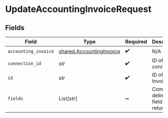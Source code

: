 # UpdateAccountingInvoiceRequest


## Fields

| Field                                                                | Type                                                                 | Required                                                             | Description                                                          |
| -------------------------------------------------------------------- | -------------------------------------------------------------------- | -------------------------------------------------------------------- | -------------------------------------------------------------------- |
| `accounting_invoice`                                                 | [shared.AccountingInvoice](../../models/shared/accountinginvoice.md) | :heavy_check_mark:                                                   | N/A                                                                  |
| `connection_id`                                                      | *str*                                                                | :heavy_check_mark:                                                   | ID of the connection                                                 |
| `id`                                                                 | *str*                                                                | :heavy_check_mark:                                                   | ID of the Invoice                                                    |
| `fields`                                                             | List[*str*]                                                          | :heavy_minus_sign:                                                   | Comma-delimited fields to return                                     |